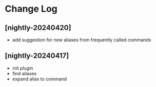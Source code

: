 # Change Log

## [nightly-20240420]
- add suggestion for new aliases from frequently called commands

## [nightly-20240417]
- init plugin
- find aliases
- expand alias to command